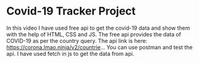 # Covid-19 Tracker Project


In this video I have used free api to get the covid-19 data and show them with the help of HTML, CSS and JS. The free api provides the data of COVID-19 as per the country query.
The api link is here: https://corona.lmao.ninja/v2/countrie...
You can use postman and test the api.
I have used fetch in js to get the data from api.
